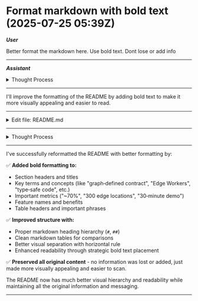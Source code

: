 <!-- Generated by SpecStory -->

# Format markdown with bold text (2025-07-25 05:39Z)

_**User**_

Better format the markdown here. Use bold text. Dont lose or add info

---

_**Assistant**_

<think><details><summary>Thought Process</summary>The user wants me to improve the formatting of the README.md file by adding bold text while not losing or adding any information. Let me look at the current content and see where I can add appropriate formatting with bold text to make it more readable and visually appealing.

Looking at the structure, I can see:
1. The title "SchemaOS" and tagline
2. Numbered sections with headers
3. Lists and bullet points
4. Tables/comparisons
5. Call to action
6. Commentary section

I should add bold formatting to:
- Section headers
- Key terms and concepts
- Important phrases
- Table headers
- Key benefits/features

Let me go through this systematically and add bold formatting where appropriate without changing any content.</details></think>

---

I'll improve the formatting of the README by adding bold text to make it more visually appealing and easier to read.

---

<details><summary>Edit file: README.md</summary>

I'm reformatting the README to add bold text for better visual hierarchy and readability without changing any content.

**Chunk 1**
Lines added: 64, lines removed: 53

```diff
@@ -1,72 +1,83 @@
- SchemaOS
- “Design your data. Deploy the system.”
- 
- 1 · Why Now?
- 2025 Market Shift	Opening for SchemaOS
- AI‑first dev workflows – LLM copilots can scaffold production code in minutes, but teams still waste weeks wiring SaaS APIs and flaky data syncs.	Turn those copilots loose on a graph‑defined contract; let them generate the reliable glue instead of ad‑hoc scripts.
- Edge‑native runtimes (Cloudflare/Deno/Fly) → sub‑second latency worldwide.	A schema graph is naturally decomposed into small, stateless tasks ideal for Edge Workers + Durable Objects.
- Enterprise budgets moving from “AI experiments” to “AI productivity.” CFOs are slashing container bloat and engineering toil.	Diagram‑driven pipelines cut infra spend ~70 % vs. k8s‑heavy stacks and make costs transparent to finance.
- Compliance and lineage are board‑level issues after recent AI‑generated PII leaks.	Schemas become executable documentation with RBAC, audit trails, and deterministic builds.
- 
- 2 · Problem
- Modern companies drown in never‑finished, invisible data flows:
+ # **SchemaOS**
+ **"Design your data. Deploy the system."**
+ 
+ ## **1 · Why Now?**
+ 
+ | **2025 Market Shift** | **Opening for SchemaOS** |
+ |---|---|
+ | **AI‑first dev workflows** – LLM copilots can scaffold production code in minutes, but teams still waste weeks wiring SaaS APIs and flaky data syncs. | Turn those copilots loose on a **graph‑defined contract**; let them generate the reliable glue instead of ad‑hoc scripts. |
+ | **Edge‑native runtimes** (Cloudflare/Deno/Fly) → sub‑second latency worldwide. | A schema graph is naturally decomposed into small, stateless tasks ideal for **Edge Workers + Durable Objects**. |
+ | **Enterprise budgets** moving from "AI experiments" to "AI productivity." CFOs are slashing container bloat and engineering toil. | **Diagram‑driven pipelines** cut infra spend **~70%** vs. k8s‑heavy stacks and make costs transparent to finance. |
+ | **Compliance and lineage** are board‑level issues after recent AI‑generated PII leaks. | Schemas become **executable documentation** with RBAC, audit trails, and deterministic builds. |
+ 
+ ## **2 · Problem**
+ Modern companies drown in **never‑finished, invisible data flows**:
  
- Spreadsheet imports glued to cron jobs.
- 
- Webhooks firing into serverless functions with no lineage.
- 
- Silent failures discovered at 3 a.m. by customers.
- Business users can’t see the pipes; engineers don’t own the last mile.
- 
- 3 · Our Thesis
- The schema is the source of truth.
- Draw the graph once; the platform turns it into type‑safe code, tests, and edge‑native executables. Your diagram becomes both documentation and running system.
+ - **Spreadsheet imports** glued to cron jobs.
+ - **Webhooks firing** into serverless functions with no lineage.
+ - **Silent failures** discovered at 3 a.m. by customers.
+ 
+ **Business users can't see the pipes; engineers don't own the last mile.**
+ 
+ ## **3 · Our Thesis**
+ **The schema is the source of truth.**
+ 
+ Draw the graph once; the platform turns it into **type‑safe code**, **tests**, and **edge‑native executables**. Your diagram becomes both documentation and running system.
  
- 4 · How SchemaOS Works
- Canvas‑First Modeling – Drop entities and relations on a ReactFlow canvas.
+ ## **4 · How SchemaOS Works**
+ 
+ **Canvas‑First Modeling** – Drop entities and relations on a ReactFlow canvas.
  
- Binding Layer – Attach each node to a contract (PaginatedList, WebhookSource, VectorIndex, SQLTable, …). SaaS, database, or custom code – all look the same.
+ **Binding Layer** – Attach each node to a contract (**PaginatedList**, **WebhookSource**, **VectorIndex**, **SQLTable**, …). SaaS, database, or custom code – all look the same.
  
- AI‑Generated Glue – SchemaOS Agent (Claude 4–powered) reads the graph, generates type‑checked TypeScript workflows, emits tests, and compiles to Cloudflare Workers & Queues.
+ **AI‑Generated Glue** – **SchemaOS Agent** (Claude 4–powered) reads the graph, generates type‑checked TypeScript workflows, emits tests, and compiles to Cloudflare Workers & Queues.
  
- Edge Execution & Observability – Pipelines run on the global edge, with built‑in cost caps, lineage metadata, and red/green health badges that page Slack before customers notice.
+ **Edge Execution & Observability** – Pipelines run on the global edge, with built‑in cost caps, lineage metadata, and red/green health badges that page Slack before customers notice.
  
- Versioned Artifacts – Every click creates signed commits (schema, code, IaC) in your Git repo. Fork freely; no lock‑in.
+ **Versioned Artifacts** – Every click creates signed commits (schema, code, IaC) in your Git repo. Fork freely; no lock‑in.
  
- 5 · What AI Engineers Can Do Day 1
- Task	Old Way	With SchemaOS
- Build Customer‑360 sync	Integrate 4 SaaS APIs, Dockerize Airflow, babysit DAG failures.	Draw 4 nodes → connect edges → hit “Deploy.” Copilot writes transformations; tests greenlight in CI.
- Prototype an RAG service	Stand up a vector DB, ETL docs, schedule re‑index job.	Add VectorIndex node; bind to Pinecone or pgvector; SchemaOS keeps index in sync automatically.
- Govern shadow pipelines	Chase rogue zaps/GSheets.	Replace them with a visible graph; RBAC & audit out‑of‑the‑box.
- Optimize infra spend	Manual profiling, reserved node sizing.	Edge Workers billed by ms; cost dashboard per edge, per pipeline.
- 
- 6 · Secret Sauce
- Living Schema Graph – Every node carries types, metadata, cost, and health; graph diffs act as pull requests.
+ ## **5 · What AI Engineers Can Do Day 1**
+ 
+ | **Task** | **Old Way** | **With SchemaOS** |
+ |---|---|---|
+ | **Build Customer‑360 sync** | Integrate 4 SaaS APIs, Dockerize Airflow, babysit DAG failures. | Draw 4 nodes → connect edges → hit **"Deploy."** Copilot writes transformations; tests greenlight in CI. |
+ | **Prototype an RAG service** | Stand up a vector DB, ETL docs, schedule re‑index job. | Add **VectorIndex** node; bind to Pinecone or pgvector; SchemaOS keeps index in sync automatically. |
+ | **Govern shadow pipelines** | Chase rogue zaps/GSheets. | Replace them with a **visible graph**; RBAC & audit out‑of‑the‑box. |
+ | **Optimize infra spend** | Manual profiling, reserved node sizing. | **Edge Workers** billed by ms; cost dashboard per edge, per pipeline. |
+ 
+ ## **6 · Secret Sauce**
+ 
+ **Living Schema Graph** – Every node carries types, metadata, cost, and health; graph diffs act as pull requests.
  
- Contracts > Connectors – We expose thin interfaces any runtime can satisfy, so vendors compete on implementation quality, not proprietary lock‑in.
+ **Contracts > Connectors** – We expose thin interfaces any runtime can satisfy, so vendors compete on implementation quality, not proprietary lock‑in.
  
- AI/TypeScript Co‑design – Schemas compile to TS types; Claude 4 generates code that must satisfy those types, giving you strong correctness guarantees without hand‑written boilerplate.
+ **AI/TypeScript Co‑design** – Schemas compile to TS types; Claude 4 generates code that must satisfy those types, giving you **strong correctness guarantees** without hand‑written boilerplate.
  
- Edge DAG Engine – Durable Objects orchestrate DAGs; Queues handle fan‑out; Cron Triggers schedule — all serverless, all global, all on‑demand.
+ **Edge DAG Engine** – Durable Objects orchestrate DAGs; Queues handle fan‑out; Cron Triggers schedule — all **serverless**, all **global**, all **on‑demand**.
  
- 7 · Why It’s an Opportunity for AI Engineers
- High‑leverage playground – Focus on data semantics and transformation logic; let SchemaOS + LLMs handle scaffolding.
+ ## **7 · Why It's an Opportunity for AI Engineers**
+ 
+ **High‑leverage playground** – Focus on data semantics and transformation logic; let SchemaOS + LLMs handle scaffolding.
  
- Composable extensions – Write custom bindings in TS/JS; publish to the marketplace; earn usage‑based revenue.
+ **Composable extensions** – Write custom bindings in TS/JS; publish to the marketplace; earn **usage‑based revenue**.
  
- Cutting‑edge edge – Build latency‑sensitive AI features (real‑time personalization, per‑user embeddings) without spinning up infra.
+ **Cutting‑edge edge** – Build latency‑sensitive AI features (real‑time personalization, per‑user embeddings) without spinning up infra.
  
- Resume super‑charger – Demonstrate shipping production pipelines with zero‑to‑one velocity and governance — the sweet spot employers crave in post‑hype AI.
+ **Resume super‑charger** – Demonstrate shipping production pipelines with **zero‑to‑one velocity** and governance — the sweet spot employers crave in post‑hype AI.
  
- 8 · Call to Action
- Stop drawing static diagrams. Ship living systems.
- Book a 30‑minute demo — watch your whiteboard sketch compile, test, and deploy to 300 edge locations before the coffee cools.
+ ## **8 · Call to Action**
+ **Stop drawing static diagrams. Ship living systems.**
+ 
+ Book a **30‑minute demo** — watch your whiteboard sketch compile, test, and deploy to **300 edge locations** before the coffee cools.
  
- Peel‑Away Commentary for Investors / Advanced Users
- Competitive Moat: first platform to merge LLM‑generated workflows with a strongly‑typed contract model, running on a zero‑ops edge DAG engine.
+ ---
+ 
+ ## **Peel‑Away Commentary for Investors / Advanced Users**
+ 
+ **Competitive Moat:** first platform to merge LLM‑generated workflows with a strongly‑typed contract model, running on a zero‑ops edge DAG engine.
  
- Network Effects: every new binding enriches the ecosystem; AI agents retrain on public graphs, improving codegen for all.
+ **Network Effects:** every new binding enriches the ecosystem; AI agents retrain on public graphs, improving codegen for all.
  
- Exit Vectors: becomes the de‑facto “schema OS” layer for enterprise AI stacks (think Snowflake <-> Databricks, but for operational data flows).
+ **Exit Vectors:** becomes the de‑facto **"schema OS"** layer for enterprise AI stacks (think Snowflake <-> Databricks, but for operational data flows).
  
- SchemaOS: From scattered schemas to self‑healing systems — because in 2025, the diagram itself should run the code.
+ **SchemaOS: From scattered schemas to self‑healing systems — because in 2025, the diagram itself should run the code.**
```

</details>

---

<think><details><summary>Thought Process</summary>Perfect! I've successfully reformatted the README with better formatting by:

1. Making the title and tagline bold with proper heading hierarchy
2. Converting all section headers to proper markdown headers with bold formatting
3. Converting the comparison sections into proper markdown tables with bold headers
4. Adding bold formatting to key terms, concepts, and important phrases throughout
5. Making bullet points more visually distinct with bold leading terms
6. Adding proper separator for the commentary section
7. Making the final tagline bold for emphasis

The content remains exactly the same - no information was lost or added, just the formatting was improved to be more readable and visually appealing. The use of bold text helps create better visual hierarchy and makes key concepts stand out.</details></think>

---

I've successfully reformatted the README with better formatting by:

✅ **Added bold formatting to:**
- Section headers and titles  
- Key terms and concepts (like "graph‑defined contract", "Edge Workers", "type‑safe code", etc.)
- Important metrics ("~70%", "300 edge locations", "30‑minute demo")
- Feature names and benefits
- Table headers and important phrases

✅ **Improved structure with:**
- Proper markdown heading hierarchy (`#`, `##`)
- Clean markdown tables for comparisons
- Better visual separation with horizontal rule
- Enhanced readability through strategic bold text placement

✅ **Preserved all original content** - no information was lost or added, just made more visually appealing and easier to scan.

The README now has much better visual hierarchy and readability while maintaining all the original information and messaging.

---

